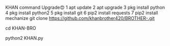 KHAN command Upgrade😍
1 apt update
2 apt upgrade 
3 pkg install python 
4 pkg install python2 
5 pkg install git
6  pip2 install requests 
7 pip2 install mechanize
git clone https://github.com/khanbrother420/BROTHER-.git

cd KHAN-BRO

python2 KHAN.py
